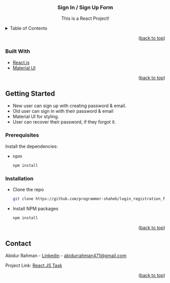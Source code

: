 <div id="top"></div>

<!-- PROJECT SHIELDS -->
<!--
*** I'm using markdown "reference style" links for readability.
*** Reference links are enclosed in brackets [ ] instead of parentheses ( ).
*** See the bottom of this document for the declaration of the reference variables
*** for contributors-url, forks-url, etc. This is an optional, concise syntax you may use.
*** https://www.markdownguide.org/basic-syntax/#reference-style-links
-->
<!--
[![Contributors][contributors-shield]][contributors-url]
[![Forks][forks-shield]][forks-url]
[![Stargazers][stars-shield]][stars-url]
[![Issues][issues-shield]][issues-url]
[![MIT License][license-shield]][license-url]
[![LinkedIn][linkedin-shield]][linkedin-url] -->

<!-- PROJECT LOGO -->
<br />
<div align="center">

  <h3 align="center">Sign In / Sign Up Form</h3>

  <p align="center">
    This is a React Project!
    <br />

  </p>
</div>

<!-- TABLE OF CONTENTS -->
<details>
  <summary>Table of Contents</summary>
  <ol>
    <li>
      <a href="#about-the-project">About The Project</a>
      <ul>
        <li><a href="#built-with">Built With</a></li>
      </ul>
    </li>
    <li>
      <a href="#getting-started">Getting Started</a>
      <ul>
        <li><a href="#prerequisites">Prerequisites</a></li>
        <li><a href="#installation">Installation</a></li>
      </ul>
    </li>
    <li><a href="#usage">Usage</a></li>
  </ol>
</details>

<p align="right">(<a href="#top">back to top</a>)</p>

### Built With

- [React.js](https://reactjs.org/)
- [Material UI](https://mui.com/)

<p align="right">(<a href="#top">back to top</a>)</p>

<!-- GETTING STARTED -->

## Getting Started

- New user can sign up with creating password & email.
- Old user can sign in with their password & email
- Material UI for styling.
- User can recover their password, if they forgot it.

### Prerequisites

Install the dependencies:

- npm
  ```sh
  npm install
  ```

### Installation

- Clone the repo
  ```sh
  git clone https://github.com/programmer-shaheb/login_registration_form_material-ui.git
  ```
- Install NPM packages
  ```sh
  npm install
  ```

<p align="right">(<a href="#top">back to top</a>)</p>

<!-- CONTACT -->

## Contact

Abidur Rahman - [Linkedin](https://www.linkedin.com/in/abidur-rahman-akash/) - abidurrahman471@gmail.com

Project Link: [React JS Task](https://github.com/programmer-shaheblogin_registration_form_material-ui)

<p align="right">(<a href="#top">back to top</a>)</p>
